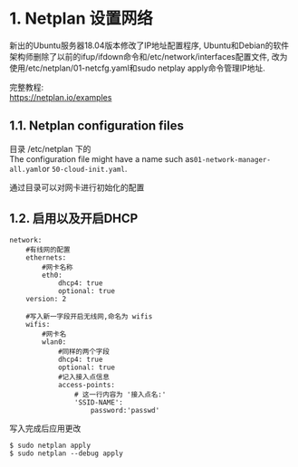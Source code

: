 # 1. Netplan 设置网络

新出的Ubuntu服务器18.04版本修改了IP地址配置程序, Ubuntu和Debian的软件架构师删除了以前的ifup/ifdown命令和/etc/network/interfaces配置文件, 改为使用/etc/netplan/01-netcfg.yaml和sudo netplay apply命令管理IP地址.

完整教程:  
https://netplan.io/examples


## 1.1.  Netplan configuration files

目录
/etc/netplan  下的  
The configuration file might have a name such as` 01-network-manager-all.yaml `or `50-cloud-init.yaml`.  

通过目录可以对网卡进行初始化的配置  

## 1.2. 启用以及开启DHCP

```shell
network:
    #有线网的配置
    ethernets:
        #网卡名称
        eth0:
            dhcp4: true
            optional: true
    version: 2

    #写入新一字段开启无线网,命名为 wifis
    wifis:
        #网卡名
        wlan0:
            #同样的两个字段
            dhcp4: true
            optional: true
            #记入接入点信息
            access-points:
                # 这一行内容为 '接入点名:'
                'SSID-NAME':
                    password:'passwd'

```
写入完成后应用更改  
```
$ sudo netplan apply
$ sudo netplan --debug apply
```